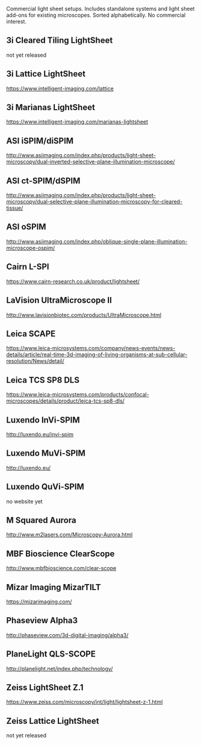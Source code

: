 Commercial light sheet setups. Includes standalone systems and light
sheet add-ons for existing microscopes. Sorted alphabetically. No
commercial interest.

## 3i Cleared Tiling LightSheet

not yet released

## 3i Lattice LightSheet

<https://www.intelligent-imaging.com/lattice>

## 3i Marianas LightSheet

<https://www.intelligent-imaging.com/marianas-lightsheet>

## ASI iSPIM/diSPIM

<http://www.asiimaging.com/index.php/products/light-sheet-microscopy/dual-inverted-selective-plane-illumination-microscope/>

## ASI ct-SPIM/dSPIM

<http://www.asiimaging.com/index.php/products/light-sheet-microscopy/dual-selective-plane-illumination-microscopy-for-cleared-tissue/>

## ASI oSPIM

<http://www.asiimaging.com/index.php/oblique-single-plane-illumination-microscope-ospim/>

## Cairn L-SPI

<https://www.cairn-research.co.uk/product/lightsheet/>

## LaVision UltraMicroscope II

<http://www.lavisionbiotec.com/products/UltraMicroscope.html>

## Leica SCAPE

<https://www.leica-microsystems.com/company/news-events/news-details/article/real-time-3d-imaging-of-living-organisms-at-sub-cellular-resolution/News/detail/>

## Leica TCS SP8 DLS

<https://www.leica-microsystems.com/products/confocal-microscopes/details/product/leica-tcs-sp8-dls/>

## Luxendo InVi-SPIM

<http://luxendo.eu/invi-spim>

## Luxendo MuVi-SPIM

<http://luxendo.eu/>

## Luxendo QuVi-SPIM

no website yet

## M Squared Aurora

<http://www.m2lasers.com/Microscopy-Aurora.html>

## MBF Bioscience ClearScope

<http://www.mbfbioscience.com/clear-scope>

## Mizar Imaging MizarTILT

<https://mizarimaging.com/>

## Phaseview Alpha3

<http://phaseview.com/3d-digital-imaging/alpha3/>

## PlaneLight QLS-SCOPE

<http://planelight.net/index.php/technology/>

## Zeiss LightSheet Z.1

<https://www.zeiss.com/microscopy/int/light/lightsheet-z-1.html>

## Zeiss Lattice LightSheet

not yet released

